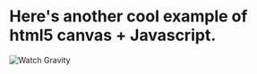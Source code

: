# Here's another cool example of html5 canvas + Javascript. 

![Watch Gravity](https://media.giphy.com/media/KBK6HthRMiBq4AQdEM/giphy.gif)
